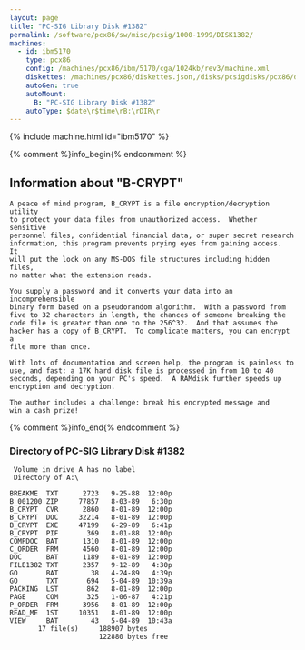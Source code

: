 ```yaml
---
layout: page
title: "PC-SIG Library Disk #1382"
permalink: /software/pcx86/sw/misc/pcsig/1000-1999/DISK1382/
machines:
  - id: ibm5170
    type: pcx86
    config: /machines/pcx86/ibm/5170/cga/1024kb/rev3/machine.xml
    diskettes: /machines/pcx86/diskettes.json,/disks/pcsigdisks/pcx86/diskettes.json
    autoGen: true
    autoMount:
      B: "PC-SIG Library Disk #1382"
    autoType: $date\r$time\rB:\rDIR\r
---
```


{% include machine.html id="ibm5170" %}

{% comment %}info_begin{% endcomment %}

## Information about "B-CRYPT"

    A peace of mind program, B_CRYPT is a file encryption/decryption utility
    to protect your data files from unauthorized access.  Whether sensitive
    personnel files, confidential financial data, or super secret research
    information, this program prevents prying eyes from gaining access.  It
    will put the lock on any MS-DOS file structures including hidden files,
    no matter what the extension reads.
    
    You supply a password and it converts your data into an incomprehensible
    binary form based on a pseudorandom algorithm.  With a password from
    five to 32 characters in length, the chances of someone breaking the
    code file is greater than one to the 256^32.  And that assumes the
    hacker has a copy of B_CRYPT.  To complicate matters, you can encrypt a
    file more than once.
    
    With lots of documentation and screen help, the program is painless to
    use, and fast: a 17K hard disk file is processed in from 10 to 40
    seconds, depending on your PC's speed.  A RAMdisk further speeds up
    encryption and decryption.
    
    The author includes a challenge: break his encrypted message and
    win a cash prize!
{% comment %}info_end{% endcomment %}


### Directory of PC-SIG Library Disk #1382

     Volume in drive A has no label
     Directory of A:\

    BREAKME  TXT      2723   9-25-88  12:00p
    B_001200 ZIP     77857   8-03-89   6:30p
    B_CRYPT  CVR      2860   8-01-89  12:00p
    B_CRYPT  DOC     32214   8-01-89  12:00p
    B_CRYPT  EXE     47199   6-29-89   6:41p
    B_CRYPT  PIF       369   8-01-88  12:00p
    COMPDOC  BAT      1310   8-01-89  12:00p
    C_ORDER  FRM      4560   8-01-89  12:00p
    DOC      BAT      1189   8-01-89  12:00p
    FILE1382 TXT      2357   9-12-89   4:30p
    GO       BAT        38   4-24-89   4:39p
    GO       TXT       694   5-04-89  10:39a
    PACKING  LST       862   8-01-89  12:00p
    PAGE     COM       325   1-06-87   4:21p
    P_ORDER  FRM      3956   8-01-89  12:00p
    READ_ME  1ST     10351   8-01-89  12:00p
    VIEW     BAT        43   5-04-89  10:43a
           17 file(s)     188907 bytes
                          122880 bytes free
